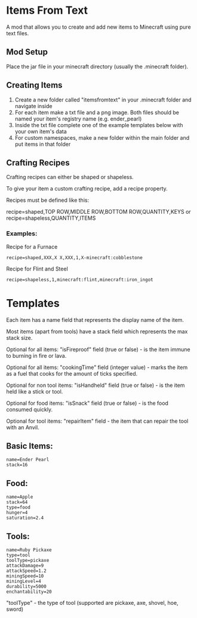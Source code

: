 # Items From Text

A mod that allows you to create and add new items to Minecraft using pure text files.

## Mod Setup

Place the jar file in your minecraft directory (usually the .minecraft folder).

## Creating Items

1. Create a new folder called "itemsfromtext" in your .minecraft folder and navigate inside
2. For each item make a txt file and a png image. Both files should be named your item's registry name (e.g. ender_pearl)
3. Inside the txt file complete one of the example templates below with your own item's data
4. For custom namespaces, make a new folder within the main folder and put items in that folder

## Crafting Recipes

Crafting recipes can either be shaped or shapeless.

To give your item a custom crafting recipe, add a recipe property.

Recipes must be defined like this:

recipe=shaped,TOP ROW,MIDDLE ROW,BOTTOM ROW,QUANTITY,KEYS
or
recipe=shapeless,QUANTITY,ITEMS

### Examples:

Recipe for a Furnace

```
recipe=shaped,XXX,X X,XXX,1,X-minecraft:cobblestone
```

Recipe for Flint and Steel

```
recipe=shapeless,1,minecraft:flint,minecraft:iron_ingot
```

# Templates

Each item has a name field that represents the display name of the item.

Most items (apart from tools) have a stack field which represents the max stack size.

Optional for all items: "isFireproof" field (true or false) - is the item immune to burning in fire or lava.

Optional for all items: "cookingTime" field (integer value) - marks the item as a fuel that cooks for the amount of ticks specified.

Optional for non tool items: "isHandheld" field (true or false) - is the item held like a stick or tool.

Optional for food items: "isSnack" field (true or false) - is the food consumed quickly.

Optional for tool items: "repairItem" field - the item that can repair the tool with an Anvil.

## Basic Items:

```
name=Ender Pearl
stack=16
```

## Food:

```
name=Apple
stack=64
type=food
hunger=4
saturation=2.4
```

## Tools:

```
name=Ruby Pickaxe
type=tool
toolType=pickaxe
attackDamage=9
attackSpeed=1.2
miningSpeed=10
miningLevel=4
durability=5000
enchantability=20
```

"toolType" - the type of tool (supported are pickaxe, axe, shovel, hoe, sword)
